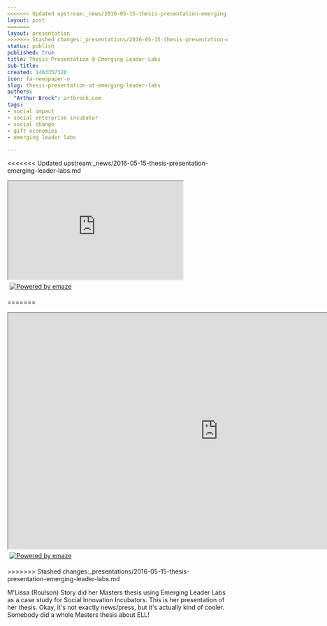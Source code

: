 ```yaml
---
<<<<<<< Updated upstream:_news/2016-05-15-thesis-presentation-emerging-leader-labs.md
layout: post
=======
layout: presentation
>>>>>>> Stashed changes:_presentations/2016-05-15-thesis-presentation-emerging-leader-labs.md
status: publish
published: true
title: Thesis Presentation @ Emerging Leader Labs
sub-title:
created: 1463357320
icon: fa-newspaper-o
slug: thesis-presentation-at-emerging-leader-labs
authors:
  "Arthur Brock": artbrock.com
tags:
- social impact
- social enterprise incubator
- social change
- gift economies
- emerging leader labs

---
```

<<<<<<< Updated upstream:_news/2016-05-15-thesis-presentation-emerging-leader-labs.md
<p><iframe allowfullscreen="" height="225px" mozallowfullscreen="" seamless="" src="https://app.emaze.com/@ALWIFZF/Thesis-Presentation_DRAFT_3_30_14" webkitallowfullscreen="" width="400"></iframe><a href="https://www.emaze.com" target="_blank"><img alt="Powered by emaze" src="https://app.emaze.com/css/images/embed.png" style="margin: 5px; border: none;"></a></p><p>
<style type="text/css">
div.block-cumulus { display:none; }</style>
=======
<p><iframe allowfullscreen="" height="540px" mozallowfullscreen="" seamless="" src="https://app.emaze.com/@ALWIFZF/Thesis-Presentation_DRAFT_3_30_14" webkitallowfullscreen="" width="960"></iframe><a href="https://www.emaze.com" target="_blank"><img alt="Powered by emaze" src="https://app.emaze.com/css/images/embed.png" style="margin: 5px; border: none;"></a></p><p>
<style type="text/css">
div.block-cumulus { display:none; }</style>
>>>>>>> Stashed changes:_presentations/2016-05-15-thesis-presentation-emerging-leader-labs.md
</p>
M'Lissa (Roulson) Story did her Masters thesis using Emerging Leader Labs as a case study for Social Innovation Incubators. This is her presentation of her thesis. Okay, it's not exactly news/press, but it's actually kind of cooler. Somebody did a whole Masters thesis about ELL!
